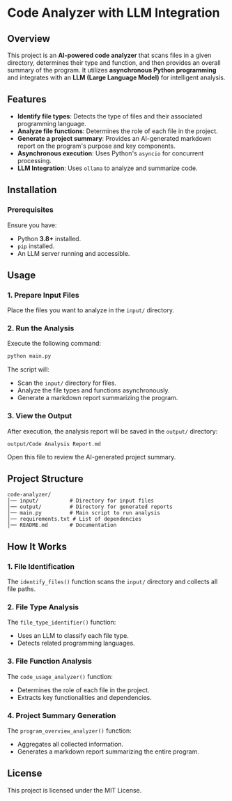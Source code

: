 # Code Analyzer with LLM Integration

## Overview
This project is an **AI-powered code analyzer** that scans files in a given directory, determines their type and function, and then provides an overall summary of the program. It utilizes **asynchronous Python programming** and integrates with an **LLM (Large Language Model)** for intelligent analysis.

## Features
- **Identify file types**: Detects the type of files and their associated programming language.
- **Analyze file functions**: Determines the role of each file in the project.
- **Generate a project summary**: Provides an AI-generated markdown report on the program's purpose and key components.
- **Asynchronous execution**: Uses Python's `asyncio` for concurrent processing.
- **LLM Integration**: Uses `ollama` to analyze and summarize code.

## Installation
### **Prerequisites**
Ensure you have:
- Python **3.8+** installed.
- `pip` installed.
- An LLM server running and accessible.

## Usage
### **1. Prepare Input Files**
Place the files you want to analyze in the `input/` directory.

### **2. Run the Analysis**
Execute the following command:
   ```sh
   python main.py
   ```
The script will:
- Scan the `input/` directory for files.
- Analyze the file types and functions asynchronously.
- Generate a markdown report summarizing the program.

### **3. View the Output**
After execution, the analysis report will be saved in the `output/` directory:
   ```
   output/Code Analysis Report.md
   ```
Open this file to review the AI-generated project summary.

## Project Structure
```
code-analyzer/
│── input/          # Directory for input files
│── output/         # Directory for generated reports
│── main.py         # Main script to run analysis
│── requirements.txt # List of dependencies
│── README.md       # Documentation
```

## How It Works
### **1. File Identification**
The `identify_files()` function scans the `input/` directory and collects all file paths.

### **2. File Type Analysis**
The `file_type_identifier()` function:
- Uses an LLM to classify each file type.
- Detects related programming languages.

### **3. File Function Analysis**
The `code_usage_analyzer()` function:
- Determines the role of each file in the project.
- Extracts key functionalities and dependencies.

### **4. Project Summary Generation**
The `program_overview_analyzer()` function:
- Aggregates all collected information.
- Generates a markdown report summarizing the entire program.

## License
This project is licensed under the MIT License.

